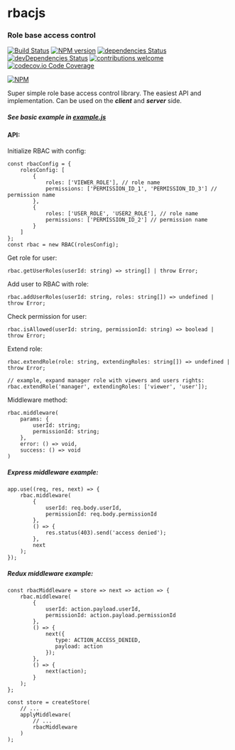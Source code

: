 # rbacjs

### Role base access control
[![Build Status](https://travis-ci.org/zahorovskyi/rbacjs.svg?branch=master)](https://travis-ci.org/zahorovskyi/rbacjs)
[![NPM version](https://badge.fury.io/js/rbacjs.svg)](https://nodei.co/npm/rbacjs/)
[![dependencies Status](https://david-dm.org/zahorovskyi/rbacjs/status.svg)](https://david-dm.org/zahorovskyi/rbacjs)
[![devDependencies Status](https://david-dm.org/zahorovskyi/rbacjs/dev-status.svg)](https://david-dm.org/zahorovskyi/rbacjs?type=dev)
[![contributions welcome](https://img.shields.io/badge/contributions-welcome-brightgreen.svg?style=flat)](https://github.com/zahorovskyi/rbacjs/issues)
[![codecov.io Code Coverage](https://img.shields.io/codecov/c/github/zahorovskyi/rbacjs.svg)](https://codecov.io/github/zahorovskyi/rbacjs?branch=master)

[![NPM](https://nodei.co/npm/rbacjs.png?downloads=true&downloadRank=true&stars=true)](https://nodei.co/npm/rbacjs/)

Super simple role base access control library.
The easiest API and implementation.
Can be used on the ***client*** and ***server*** side.

##### See basic example in [example.js](https://github.com/zahorovskyi/rbacjs/blob/master/example/example.js)

#### API:

Initialize RBAC with config:
```
const rbacConfig = {
    rolesConfig: [
        {
            roles: ['VIEWER_ROLE'], // role name
            permissions: ['PERMISSION_ID_1', 'PERMISSION_ID_3'] // permission name
        },
        {
            roles: ['USER_ROLE', 'USER2_ROLE'], // role name
            permissions: ['PERMISSION_ID_2'] // permission name
        }
    ]
};
const rbac = new RBAC(rolesConfig);
```
Get role for user:
```
rbac.getUserRoles(userId: string) => string[] | throw Error;
```
Add user to RBAC with role:
```
rbac.addUserRoles(userId: string, roles: string[]) => undefined | throw Error;
```
Check permission for user:
```
rbac.isAllowed(userId: string, permissionId: string) => boolead | throw Error;
```
Extend role:
```
rbac.extendRole(role: string, extendingRoles: string[]) => undefined | throw Error;

// example, expand manager role with viewers and users rights:
rbac.extendRole('manager', extendingRoles: ['viewer', 'user']);
```
Middleware method:
```
rbac.middleware(
    params: {
        userId: string;
        permissionId: string;
    },
    error: () => void,
    success: () => void
)
```

##### Express middleware example:
```
app.use((req, res, next) => {
    rbac.middleware(
        {
            userId: req.body.userId,
            permissionId: req.body.permissionId
        },
        () => {
            res.status(403).send('access denied');
        },
        next
    );
});
```
##### Redux middleware example:
```
const rbacMiddleware = store => next => action => {
    rbac.middleware(
        {
            userId: action.payload.userId,
            permissionId: action.payload.permissionId
        },
        () => {
            next({
               type: ACTION_ACCESS_DENIED,
               payload: action
            });
        },
        () => {
            next(action);
        }
    );
};

const store = createStore(
    // ...
    applyMiddleware(
        // ...
        rbacMiddleware
    )
);
```